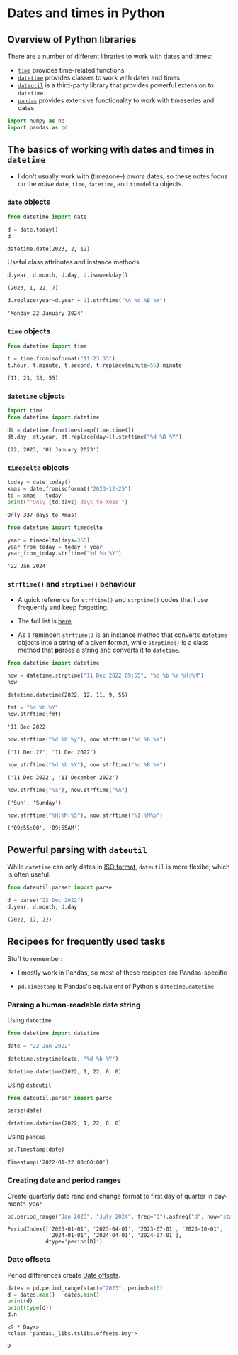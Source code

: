 # Dates and times in Python


## Overview of Python libraries

There are a number of different libraries to work with dates and times:

-   [`time`](https://docs.python.org/3/library/time.html#module-time) provides time-related functions.
-   [`datetime`](https://docs.python.org/3/library/datetime.html#) provides classes to work with dates and times
-   [`dateutil`](https://dateutil.readthedocs.io/en/stable/#) is a third-party library that provides powerful extension to `datetime`.
-   [`pandas`](https://pandas.pydata.org/pandas-docs/stable/user_guide/timeseries.html#) provides extensive functionality to work with timeseries and dates.

``` python
import numpy as np
import pandas as pd
```

## The basics of working with dates and times in `datetime`

-   I don't usually work with (timezone-) *aware* dates, so these notes focus on the *naive* `date`, `time`, `datetime`, and `timedelta` objects.

### `date` objects

``` python
from datetime import date

d = date.today()
d
```

    datetime.date(2023, 2, 12)

Useful class attributes and instance methods

``` python
d.year, d.month, d.day, d.isoweekday()
```

    (2023, 1, 22, 7)

``` python
d.replace(year=d.year + 1).strftime("%A %d %B %Y")
```

    'Monday 22 January 2024'

### `time` objects

``` python
from datetime import time

t = time.fromisoformat("11:23:33")
t.hour, t.minute, t.second, t.replace(minute=55).minute
```

    (11, 23, 33, 55)

### `datetime` objects

``` python
import time
from datetime import datetime

dt = datetime.fromtimestamp(time.time())
dt.day, dt.year, dt.replace(day=1).strftime("%d %B %Y")
```

    (22, 2023, '01 January 2023')

### `timedelta` objects

``` python
today = date.today()
xmas = date.fromisoformat("2023-12-25")
td = xmas - today
print(f"Only {td.days} days to Xmas!")
```

    Only 337 days to Xmas!

``` python
from datetime import timedelta

year = timedelta(days=365)
year_from_today = today + year
year_from_today.strftime("%d %b %Y")
```

    '22 Jan 2024'

### `strftime()` and `strptime()` behaviour

-   A quick reference for `strftime()` and `strptime()` codes that I use frequently and keep forgetting.

-   The full list is [here](https://docs.python.org/3/library/datetime.html#strftime-and-strptime-format-codes).

-   As a reminder: `strftime()` is an instance method that converts `datetime` objects into a string of a given **f**ormat, while `strptime()` is a class method that **p**arses a string and converts it to `datetime`.

``` python
from datetime import datetime

now = datetime.strptime("11 Dec 2022 09:55", "%d %b %Y %H:%M")
now
```

    datetime.datetime(2022, 12, 11, 9, 55)

``` python
fmt = "%d %b %Y"
now.strftime(fmt)
```

    '11 Dec 2022'

``` python
now.strftime("%d %b %y"), now.strftime("%d %b %Y")
```

    ('11 Dec 22', '11 Dec 2022')

``` python
now.strftime("%d %b %Y"), now.strftime("%d %B %Y")
```

    ('11 Dec 2022', '11 December 2022')

``` python
now.strftime("%a"), now.strftime("%A")
```

    ('Sun', 'Sunday')

``` python
now.strftime("%H:%M:%S"), now.strftime("%I:%M%p")
```

    ('09:55:00', '09:55AM')

## Powerful parsing with `dateutil`

While `datetime` can only dates in [ISO format](https://docs.python.org/3/library/datetime.html#datetime.datetime.fromisoformat), `dateutil` is more flexibe, which is often useful.

``` python
from dateutil.parser import parse

d = parse("22 Dec 2022")
d.year, d.month, d.day
```

    (2022, 12, 22)

## Recipees for frequently used tasks

Stuff to remember:
- I mostly work in Pandas, so most of these recipees are Pandas-specific

-   `pd.Timestamp` is Pandas's equivalent of Python's `datetime.datetime`

### Parsing a human-readable date string

Using `datetime`

``` python
from datetime import datetime

date = "22 Jan 2022"

datetime.strptime(date, "%d %b %Y")
```

    datetime.datetime(2022, 1, 22, 0, 0)

Using `dateutil`

``` python
from dateutil.parser import parse

parse(date)
```

    datetime.datetime(2022, 1, 22, 0, 0)

Using `pandas`

``` python
pd.Timestamp(date)
```

    Timestamp('2022-01-22 00:00:00')

### Creating date and period ranges

Create quarterly date rand and change format to first day of quarter in day-month-year

``` python
pd.period_range("Jan 2023", "July 2024", freq="Q").asfreq("d", how="start")
```

    PeriodIndex(['2023-01-01', '2023-04-01', '2023-07-01', '2023-10-01',
                 '2024-01-01', '2024-04-01', '2024-07-01'],
                dtype='period[D]')

### Date offsets

Period differences create [Date offsets](https://pandas.pydata.org/docs/reference/offset_frequency.html).

``` python
dates = pd.period_range(start="2023", periods=10)
d = dates.max() - dates.min()
print(d)
print(type(d))
d.n
```

    <9 * Days>
    <class 'pandas._libs.tslibs.offsets.Day'>

    9

